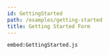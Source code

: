 ```yaml
---
id: GettingStarted
path: /examples/getting-started
title: Getting Started Form
---
```


`embed:GettingStarted.js`
